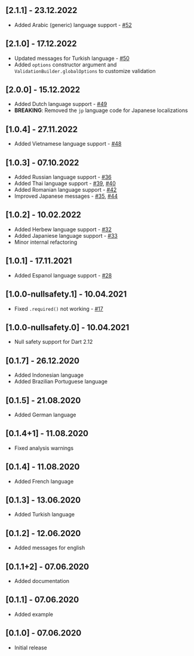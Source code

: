 ## [2.1.1] - 23.12.2022

- Added Arabic (generic) language support - [#52](https://github.com/themisir/form-validator/pull/52)

## [2.1.0] - 17.12.2022

- Updated messages for Turkish language - [#50](https://github.com/themisir/form-validator/pull/50)
- Added `options` constructor argument and `ValidationBuilder.globalOptions` to customize validation

## [2.0.0] - 15.12.2022

- Added Dutch language support - [#49](https://github.com/themisir/form-validator/pull/49)
- **BREAKING**: Removed the `jp` language code for Japanese localizations

## [1.0.4] - 27.11.2022

- Added Vietnamese language support - [#48](https://github.com/themisir/form-validator/pull/48)

## [1.0.3] - 07.10.2022

- Added Russian language support - [#36](https://github.com/themisir/form-validator/pull/36)
- Added Thai language support - [#39](https://github.com/themisir/form-validator/pull/39), [#40](https://github.com/themisir/form-validator/pull/40)
- Added Romanian language support - [#42](https://github.com/themisir/form-validator/pull/42)
- Improved Japanese messages - [#35](https://github.com/themisir/form-validator/pull/35), [#44](https://github.com/themisir/form-validator/pull/44)

## [1.0.2] - 10.02.2022

- Added Herbew language support - [#32](https://github.com/themisir/form-validator/pull/32)
- Added Japaniese language support - [#33](https://github.com/themisir/form-validator/pull/33)
- Minor internal refactoring

## [1.0.1] - 17.11.2021

- Added Espanol language support - [#28](https://github.com/themisir/form-validator/pull/28)

## [1.0.0-nullsafety.1] - 10.04.2021

- Fixed `.required()` not working - [#17](https://github.com/TheMisir/form-validator/issues/17)

## [1.0.0-nullsafety.0] - 10.04.2021

- Null safety support for Dart 2.12

## [0.1.7] - 26.12.2020

- Added Indonesian language
- Added Brazilian Portuguese language

## [0.1.5] - 21.08.2020

- Added German language

## [0.1.4+1] - 11.08.2020

- Fixed analysis warnings

## [0.1.4] - 11.08.2020

- Added French language

## [0.1.3] - 13.06.2020

- Added Turkish language

## [0.1.2] - 12.06.2020

- Added messages for english

## [0.1.1+2] - 07.06.2020

- Added documentation

## [0.1.1] - 07.06.2020

- Added example

## [0.1.0] - 07.06.2020

- Initial release
